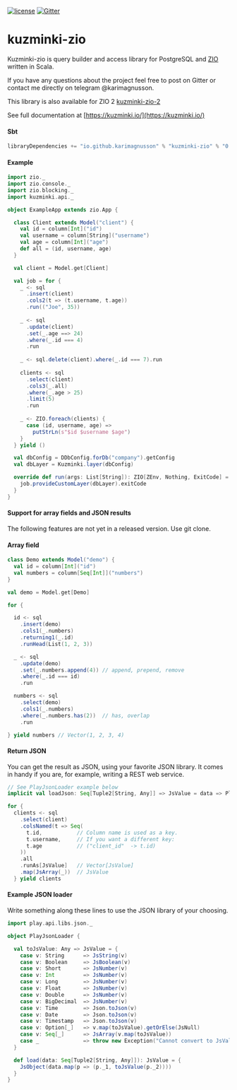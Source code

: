 [![license](https://img.shields.io/github/license/rdbc-io/rdbc.svg?style=flat-square)](https://github.com/rdbc-io/rdbc/blob/master/LICENSE)
[![Gitter](https://img.shields.io/gitter/room/gitterHQ/gitter.svg?style=flat-square)](https://gitter.im/kuzminki/kuzminki-zio)
# kuzminki-zio

Kuzminki-zio is query builder and access library for PostgreSQL and [ZIO](https://zio.dev/) written in Scala.

If you have any questions about the project feel free to post on Gitter or contact me directly on telegram @karimagnusson.

This library is also available for ZIO 2 [kuzminki-zio-2](https://github.com/karimagnusson/kuzminki-zio-2)

See full documentation at [https://kuzminki.io/](https://kuzminki.io/)

#### Sbt
```sbt
libraryDependencies += "io.github.karimagnusson" % "kuzminki-zio" % "0.9.2"
```

#### Example
```scala
import zio._
import zio.console._
import zio.blocking._
import kuzminki.api._

object ExampleApp extends zio.App {

  class Client extends Model("client") {
    val id = column[Int]("id")
    val username = column[String]("username")
    val age = column[Int]("age")
    def all = (id, username, age)
  }

  val client = Model.get[Client]

  val job = for {
    _ <- sql
      .insert(client)
      .cols2(t => (t.username, t.age))
      .run(("Joe", 35))
    
    _ <- sql
      .update(client)
      .set(_.age ==> 24)
      .where(_.id === 4)
      .run
    
    _ <- sql.delete(client).where(_.id === 7).run
    
    clients <- sql
      .select(client)
      .cols3(_.all)
      .where(_.age > 25)
      .limit(5)
      .run
    
    _ <- ZIO.foreach(clients) {
      case (id, username, age) =>
        putStrLn(s"$id $username $age")
    }
  } yield ()

  val dbConfig = DDbConfig.forDb("company").getConfig
  val dbLayer = Kuzminki.layer(dbConfig)

  override def run(args: List[String]): ZIO[ZEnv, Nothing, ExitCode] = {
    job.provideCustomLayer(dbLayer).exitCode
  }
}
```

#### Support for array fields and JSON results
The following features are not yet in a released version. Use git clone.

#### Array field
```scala
class Demo extends Model("demo") {
  val id = column[Int]("id")
  val numbers = column[Seq[Int]]("numbers")
}

val demo = Model.get[Demo]

for {

  id <- sql
    .insert(demo)
    .cols1(_.numbers)
    .returning1(_.id)
    .runHead(List(1, 2, 3))

  _ <- sql
    .update(demo)
    .set(_.numbers.append(4)) // append, prepend, remove
    .where(_.id === id)
    .run

  numbers <- sql
    .select(demo)
    .cols1(_.numbers)
    .where(_.numbers.has(2))  // has, overlap
    .run

} yield numbers // Vector(1, 2, 3, 4)
```

#### Return JSON
You can get the result as JSON, using your favorite JSON library. It comes in handy if you are, for example, writing a REST web service.
```scala
// See PlayJsonLoader example below
implicit val loadJson: Seq[Tuple2[String, Any]] => JsValue = data => PlayJsonLoader.load(data)

for {
  clients <- sql
    .select(client)
    .colsNamed(t => Seq(
      t.id,           // Column name is used as a key.
      t.username,     // If you want a different key:
      t.age           // ("client_id"  -> t.id)
    ))
    .all
    .runAs[JsValue]   // Vector[JsValue]
    .map(JsArray(_))  // JsValue
  } yield clients
```

#### Example JSON loader
Write something along these lines to use the JSON library of your choosing.
```scala
import play.api.libs.json._

object PlayJsonLoader {

  val toJsValue: Any => JsValue = {
    case v: String      => JsString(v)
    case v: Boolean     => JsBoolean(v)
    case v: Short       => JsNumber(v)
    case v: Int         => JsNumber(v)
    case v: Long        => JsNumber(v)
    case v: Float       => JsNumber(v)
    case v: Double      => JsNumber(v)
    case v: BigDecimal  => JsNumber(v)
    case v: Time        => Json.toJson(v)
    case v: Date        => Json.toJson(v)
    case v: Timestamp   => Json.toJson(v)
    case v: Option[_]   => v.map(toJsValue).getOrElse(JsNull)
    case v: Seq[_]      => JsArray(v.map(toJsValue))
    case _              => throw new Exception("Cannot convert to JsValue")
  }

  def load(data: Seq[Tuple2[String, Any]]): JsValue = {
    JsObject(data.map(p => (p._1, toJsValue(p._2))))
  }
}
```




